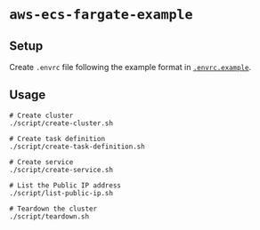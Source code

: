 # `aws-ecs-fargate-example`

## Setup

Create `.envrc` file following the example format in [`.envrc.example`](.envrc.example).

## Usage

```shell
# Create cluster
./script/create-cluster.sh

# Create task definition
./script/create-task-definition.sh

# Create service
./script/create-service.sh

# List the Public IP address
./script/list-public-ip.sh

# Teardown the cluster
./script/teardown.sh
```
